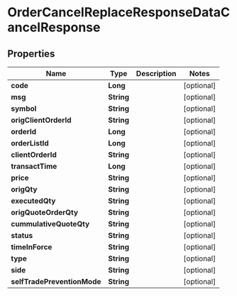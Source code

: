 

# OrderCancelReplaceResponseDataCancelResponse


## Properties

| Name | Type | Description | Notes |
|------------ | ------------- | ------------- | -------------|
|**code** | **Long** |  |  [optional] |
|**msg** | **String** |  |  [optional] |
|**symbol** | **String** |  |  [optional] |
|**origClientOrderId** | **String** |  |  [optional] |
|**orderId** | **Long** |  |  [optional] |
|**orderListId** | **Long** |  |  [optional] |
|**clientOrderId** | **String** |  |  [optional] |
|**transactTime** | **Long** |  |  [optional] |
|**price** | **String** |  |  [optional] |
|**origQty** | **String** |  |  [optional] |
|**executedQty** | **String** |  |  [optional] |
|**origQuoteOrderQty** | **String** |  |  [optional] |
|**cummulativeQuoteQty** | **String** |  |  [optional] |
|**status** | **String** |  |  [optional] |
|**timeInForce** | **String** |  |  [optional] |
|**type** | **String** |  |  [optional] |
|**side** | **String** |  |  [optional] |
|**selfTradePreventionMode** | **String** |  |  [optional] |



